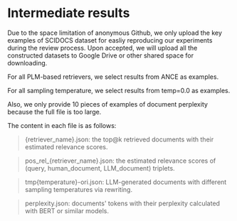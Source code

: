 # Intermediate results

Due to the space limitation of anonymous Github, we only upload the key examples of SCIDOCS dataset for easliy reproducing our experiments during the review process. Upon accepted, we will upload all the constructed datasets to Google Drive or other shared space for downloading.

For all PLM-based retrievers, we select results from ANCE as examples.

For all sampling temperature, we select results from temp=0.0 as examples. 

Also, we only provide 10 pieces of examples of document perplexity because the full file is too large.

The content in each file is as follows:
> {retriever_name}.json: the top@k retrieved documents with their estimated relevance scores.

> pos_rel_{retriever_name}.json: the estimated relevance scores of (query, human_document, LLM_document) triplets.

> tmp{temperature}-ori.json: LLM-generated documents with different sampling temperatures via rewriting.

> perplexity.json: documents' tokens with their perplexity calculated with BERT or similar models.

